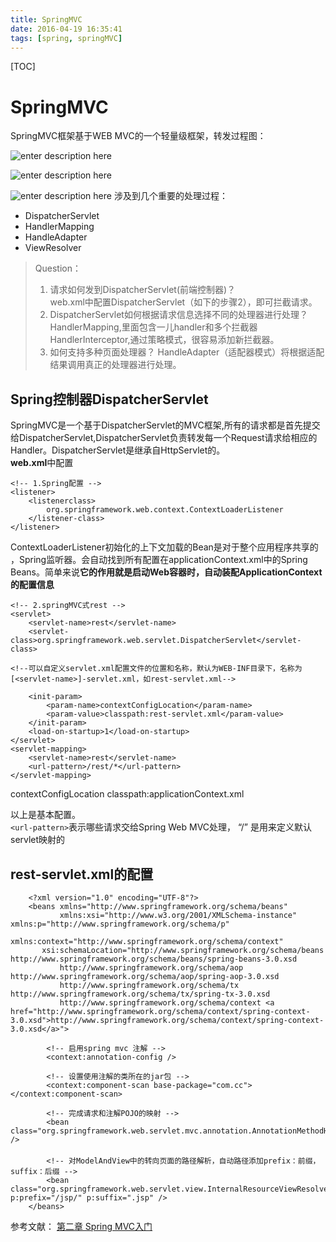 ```yaml
---
title: SpringMVC
date: 2016-04-19 16:35:41
tags: [spring, springMVC]
---
```

[TOC]
# SpringMVC

SpringMVC框架基于WEB MVC的一个轻量级框架，转发过程图：

![enter description here][3]

![enter description here][4]

![enter description here][5]
涉及到几个重要的处理过程：
- DispatcherServlet
- HandlerMapping
- HandleAdapter
- ViewResolver

> Question：
> 1. 请求如何发到DispatcherServlet(前端控制器)？   
web.xml中配置DispatcherServlet（如下的步骤2），即可拦截请求。
> 2. DispatcherServlet如何根据请求信息选择不同的处理器进行处理？ HandlerMapping,里面包含一儿handler和多个拦截器HandlerInterceptor,通过策略模式，很容易添加新拦截器。
> 3. 如何支持多种页面处理器？ 
HandleAdapter（适配器模式）将根据适配结果调用真正的处理器进行处理。


## Spring控制器**DispatcherServlet**  
SpringMVC是一个基于DispatcherServlet的MVC框架,所有的请求都是首先提交给DispatcherServlet,DispatcherServlet负责转发每一个Request请求给相应的Handler。DispatcherServlet是继承自HttpServlet的。   
**web.xml**中配置

    <!-- 1.Spring配置 -->
    <listener>
        <listenerclass>
            org.springframework.web.context.ContextLoaderListener
        </listener-class>
    </listener>
ContextLoaderListener初始化的上下文加载的Bean是对于整个应用程序共享的
，Spring监听器。会自动找到所有配置在applicationContext.xml中的Spring Beans。简单来说**它的作用就是启动Web容器时，自动装配ApplicationContext的配置信息**

    <!-- 2.springMVC式rest -->
    <servlet>
        <servlet-name>rest</servlet-name>
        <servlet-class>org.springframework.web.servlet.DispatcherServlet</servlet-class>
    
    <!--可以自定义servlet.xml配置文件的位置和名称，默认为WEB-INF目录下，名称为[<servlet-name>]-servlet.xml，如rest-servlet.xml-->

        <init-param>
            <param-name>contextConfigLocation</param-name>
            <param-value>classpath:rest-servlet.xml</param-value>
        </init-param>
        <load-on-startup>1</load-on-startup>
    </servlet>
    <servlet-mapping>
        <servlet-name>rest</servlet-name>
        <url-pattern>/rest/*</url-pattern>
    </servlet-mapping>

<!-- 3.指定Spring Bean的配置文件所在目录。默认配置在WEB-INF目录下 -->
<context-param>
	<param-name>contextConfigLocation</param-name>
	<param-value>classpath:applicationContext.xml</param-value>
</context-param>
 
 以上是基本配置。  
 `<url-pattern>`表示哪些请求交给Spring Web MVC处理， “/” 是用来定义默认servlet映射的
##  rest-servlet.xml的配置  
```
	<?xml version="1.0" encoding="UTF-8"?>
	<beans xmlns="http://www.springframework.org/schema/beans"     
	       xmlns:xsi="http://www.w3.org/2001/XMLSchema-instance" xmlns:p="http://www.springframework.org/schema/p"     
	        xmlns:context="http://www.springframework.org/schema/context"     
	   xsi:schemaLocation="http://www.springframework.org/schema/beans http://www.springframework.org/schema/beans/spring-beans-3.0.xsd   
	       http://www.springframework.org/schema/aop http://www.springframework.org/schema/aop/spring-aop-3.0.xsd   
	       http://www.springframework.org/schema/tx http://www.springframework.org/schema/tx/spring-tx-3.0.xsd   
	       http://www.springframework.org/schema/context <a href="http://www.springframework.org/schema/context/spring-context-3.0.xsd">http://www.springframework.org/schema/context/spring-context-3.0.xsd</a>">
	
	    <!-- 启用spring mvc 注解 -->
	    <context:annotation-config />
	
	    <!-- 设置使用注解的类所在的jar包 -->
	    <context:component-scan base-package="com.cc"></context:component-scan>
	
	    <!-- 完成请求和注解POJO的映射 -->
	    <bean class="org.springframework.web.servlet.mvc.annotation.AnnotationMethodHandlerAdapter" />
	　　
	    <!-- 对ModelAndView中的转向页面的路径解析，自动路径添加prefix：前缀， suffix：后缀 -->
	    <bean class="org.springframework.web.servlet.view.InternalResourceViewResolver" p:prefix="/jsp/" p:suffix=".jsp" />
	</beans>
```

参考文献：
[第二章 Spring MVC入门][6]


  [3]: ./images/4.png "4.png"
  [4]: ./images/5.png "5.png"
  [5]: ./images/1.png "1.png"
  [6]: http://jinnianshilongnian.iteye.com/blog/1594806
